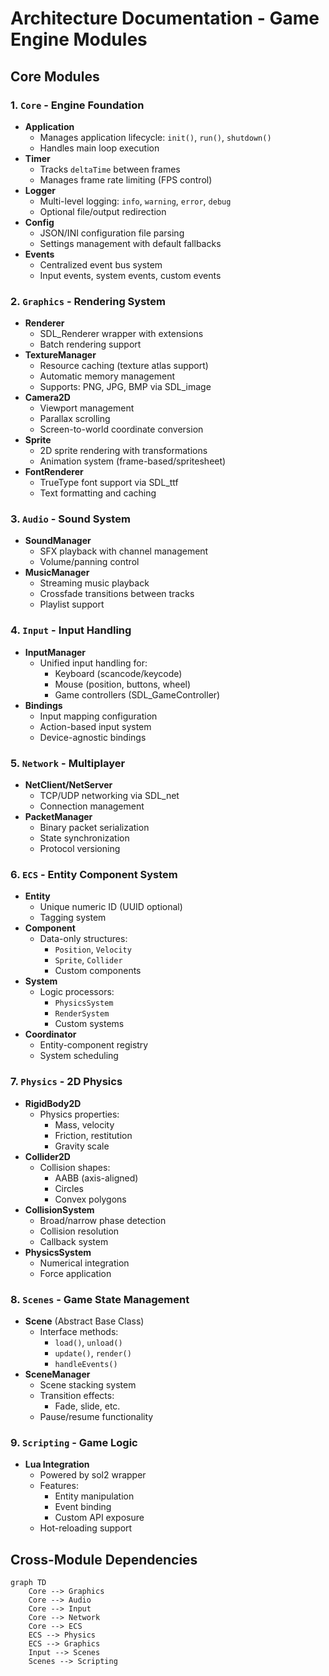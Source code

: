 # Architecture Documentation - Game Engine Modules

## Core Modules

### 1. `Core` - Engine Foundation
- **Application**
  - Manages application lifecycle: `init()`, `run()`, `shutdown()`
  - Handles main loop execution
- **Timer**
  - Tracks `deltaTime` between frames
  - Manages frame rate limiting (FPS control)
- **Logger**
  - Multi-level logging: `info`, `warning`, `error`, `debug`
  - Optional file/output redirection
- **Config**
  - JSON/INI configuration file parsing
  - Settings management with default fallbacks
- **Events**
  - Centralized event bus system
  - Input events, system events, custom events

### 2. `Graphics` - Rendering System
- **Renderer**
  - SDL_Renderer wrapper with extensions
  - Batch rendering support
- **TextureManager**
  - Resource caching (texture atlas support)
  - Automatic memory management
  - Supports: PNG, JPG, BMP via SDL_image
- **Camera2D**
  - Viewport management
  - Parallax scrolling
  - Screen-to-world coordinate conversion
- **Sprite**
  - 2D sprite rendering with transformations
  - Animation system (frame-based/spritesheet)
- **FontRenderer**
  - TrueType font support via SDL_ttf
  - Text formatting and caching

### 3. `Audio` - Sound System
- **SoundManager**
  - SFX playback with channel management
  - Volume/panning control
- **MusicManager**
  - Streaming music playback
  - Crossfade transitions between tracks
  - Playlist support

### 4. `Input` - Input Handling
- **InputManager**
  - Unified input handling for:
    - Keyboard (scancode/keycode)
    - Mouse (position, buttons, wheel)
    - Game controllers (SDL_GameController)
- **Bindings**
  - Input mapping configuration
  - Action-based input system
  - Device-agnostic bindings

### 5. `Network` - Multiplayer
- **NetClient/NetServer**
  - TCP/UDP networking via SDL_net
  - Connection management
- **PacketManager**
  - Binary packet serialization
  - State synchronization
  - Protocol versioning

### 6. `ECS` - Entity Component System
- **Entity**
  - Unique numeric ID (UUID optional)
  - Tagging system
- **Component**
  - Data-only structures:
    - `Position`, `Velocity`
    - `Sprite`, `Collider`
    - Custom components
- **System**
  - Logic processors:
    - `PhysicsSystem`
    - `RenderSystem`
    - Custom systems
- **Coordinator**
  - Entity-component registry
  - System scheduling

### 7. `Physics` - 2D Physics
- **RigidBody2D**
  - Physics properties:
    - Mass, velocity
    - Friction, restitution
    - Gravity scale
- **Collider2D**
  - Collision shapes:
    - AABB (axis-aligned)
    - Circles
    - Convex polygons
- **CollisionSystem**
  - Broad/narrow phase detection
  - Collision resolution
  - Callback system
- **PhysicsSystem**
  - Numerical integration
  - Force application

### 8. `Scenes` - Game State Management
- **Scene** (Abstract Base Class)
  - Interface methods:
    - `load()`, `unload()`
    - `update()`, `render()`
    - `handleEvents()`
- **SceneManager**
  - Scene stacking system
  - Transition effects:
    - Fade, slide, etc.
  - Pause/resume functionality

### 9. `Scripting` - Game Logic
- **Lua Integration**
  - Powered by sol2 wrapper
  - Features:
    - Entity manipulation
    - Event binding
    - Custom API exposure
  - Hot-reloading support

## Cross-Module Dependencies
```mermaid
graph TD
    Core --> Graphics
    Core --> Audio
    Core --> Input
    Core --> Network
    Core --> ECS
    ECS --> Physics
    ECS --> Graphics
    Input --> Scenes
    Scenes --> Scripting
```

